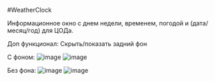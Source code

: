 #WeatherClock

<!--Инфо блок-->
Информационное окно с днем недели, временем, погодой и (дата/месяц/год) для ЦОДа.

Доп функционал:
Скрыть/показать задний фон

<!--С фоном-->
С фоном:
![image](https://github.com/user-attachments/assets/28237035-d95c-4f35-aedf-19fef0450aaa)
![image](https://github.com/user-attachments/assets/4960a02d-8077-4f8b-8409-92b48be05e7f)



<!--Без фона-->
Без фона:
![image](https://github.com/user-attachments/assets/88ab0738-9461-44d4-a404-067d3cf3832c)
![image](https://github.com/user-attachments/assets/992e8037-07e5-4e1f-b83e-bea0a369417c)





<!--Версия
xml version="1.0"
encoding="utf-8"-->

